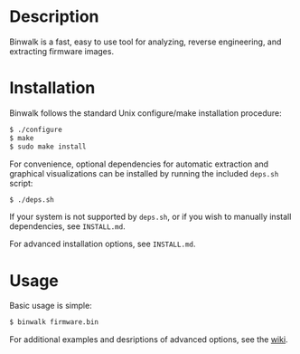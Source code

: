 Description
===========

Binwalk is a fast, easy to use tool for analyzing, reverse engineering, and extracting firmware images.

Installation
============

Binwalk follows the standard Unix configure/make installation procedure:

```bash
$ ./configure
$ make
$ sudo make install
```

For convenience, optional dependencies for automatic extraction and graphical visualizations can be installed by running the included `deps.sh` script:

```bash
$ ./deps.sh
```

If your system is not supported by `deps.sh`, or if you wish to manually install dependencies, see `INSTALL.md`.

For advanced installation options, see `INSTALL.md`.

Usage
=====

Basic usage is simple:

```bash
$ binwalk firmware.bin
```

For additional examples and desriptions of advanced options, see the [wiki](https://github.com/devttys0/binwalk/wiki).
